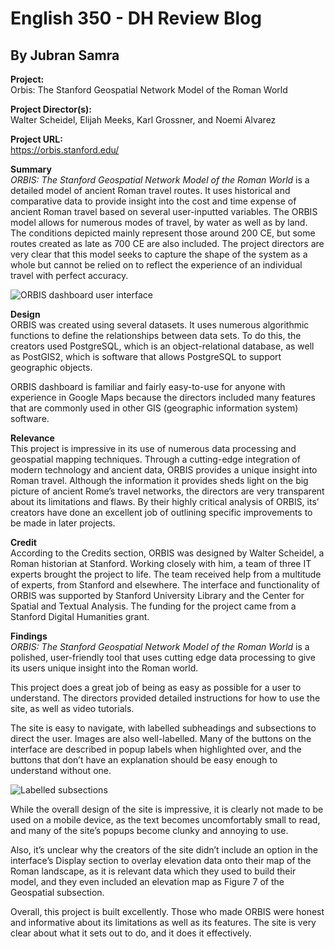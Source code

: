 # English 350 - DH Review Blog
## By Jubran Samra
**Project:**  
Orbis: The Stanford Geospatial Network Model of the Roman World

**Project Director(s):**  
Walter Scheidel, Elijah Meeks, Karl Grossner, and Noemi Alvarez

**Project URL:**  
https://orbis.stanford.edu/

**Summary**  
_ORBIS: The Stanford Geospatial Network Model of the Roman World_ is a detailed model of ancient Roman travel routes. It uses historical and comparative data to provide insight into the cost and time expense of ancient Roman travel based on several user-inputted variables. The ORBIS model allows for numerous modes of travel, by water as well as by land. The conditions depicted mainly represent those around 200 CE, but some routes created as late as 700 CE are also included. The project directors are very clear that this model seeks to capture the shape of the system as a whole but cannot be relied on to reflect the experience of an individual travel with perfect accuracy.

![ORBIS dashboard user interface](https://jubransamra.github.io/Jublog/images/orbisinterface.jpg)

**Design**  
ORBIS was created using several datasets. It uses numerous algorithmic functions to define the relationships between data sets. To do this, the creators used PostgreSQL, which is an object-relational database, as well as PostGIS2, which is software that allows PostgreSQL to support geographic objects.

ORBIS dashboard is familiar and fairly easy-to-use for anyone with experience in Google Maps because the directors included many features that are commonly used in other GIS (geographic information system) software. 

**Relevance**  
This project is impressive in its use of numerous data processing and geospatial mapping techniques. Through a cutting-edge integration of modern technology and ancient data, ORBIS provides a unique insight into Roman travel. Although the information it provides sheds light on the big picture of ancient Rome’s travel networks, the directors are very transparent about its limitations and flaws. By their highly critical analysis of ORBIS, its’ creators have done an excellent job of outlining specific improvements to be made in later projects. 

**Credit**  
According to the Credits section, ORBIS was designed by Walter Scheidel, a Roman historian at Stanford. Working closely with him, a team of three IT experts brought the project to life. The team received help from a multitude of experts, from Stanford and elsewhere. The interface and functionality of ORBIS was supported by Stanford University Library and the Center for Spatial and Textual Analysis. The funding for the project came from a Stanford Digital Humanities grant.

**Findings**  
_ORBIS: The Stanford Geospatial Network Model of the Roman World_ is a polished, user-friendly tool that uses cutting edge data processing to give its users unique insight into the Roman world. 

This project does a great job of being as easy as possible for a user to understand. The directors provided detailed instructions for how to use the site, as well as video tutorials.

The site is easy to navigate, with labelled subheadings and subsections to direct the user. Images are also well-labelled. Many of the buttons on the interface are described in popup labels when highlighted over, and the buttons that don’t have an explanation should be easy enough to understand without one.

![Labelled subsections](https://jubransamra.github.io/Jublog/images/orbissubsections.jpg)

While the overall design of the site is impressive, it is clearly not made to be used on a mobile device, as the text becomes uncomfortably small to read, and many of the site’s popups become clunky and annoying to use.

Also, it’s unclear why the creators of the site didn’t include an option in the interface’s Display section to overlay elevation data onto their map of the Roman landscape, as it is relevant data which they used to build their model, and they even included an elevation map as Figure 7 of the Geospatial subsection.

Overall, this project is built excellently. Those who made ORBIS were honest and informative about its limitations as well as its features. The site is very clear about what it sets out to do, and it does it effectively.
